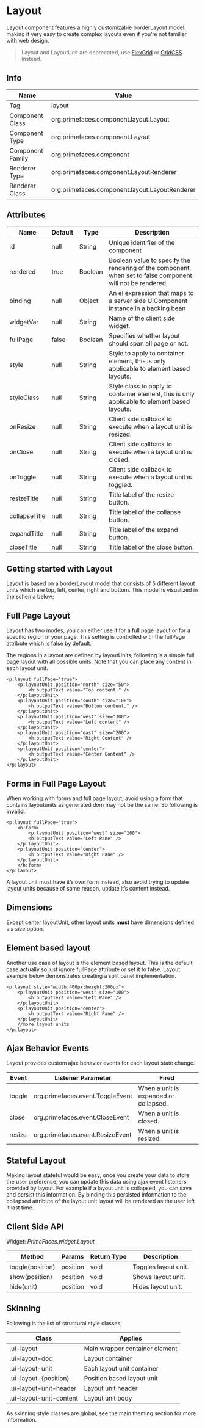 # Layout

Layout component features a highly customizable borderLayout model making it very easy to
create complex layouts even if you’re not familiar with web design.

> Layout and LayoutUnit are deprecated, use  [FlexGrid](https://www.primefaces.org/showcase/ui/panel/flexGrid.xhtml) or [GridCSS](/components/gridcss.md) instead.

## Info

| Name | Value |
| - | - |
| Tag | layout
| Component Class | org.primefaces.component.layout.Layout
| Component Type | org.primefaces.component.Layout
| Component Family | org.primefaces.component |
| Renderer Type | org.primefaces.component.LayoutRenderer
| Renderer Class | org.primefaces.component.layout.LayoutRenderer

## Attributes

| Name | Default | Type | Description | 
| --- | --- | --- | --- |
id | null | String | Unique identifier of the component
rendered | true | Boolean | Boolean value to specify the rendering of the component, when set to false component will not be rendered.
binding | null | Object | An el expression that maps to a server side UIComponent instance in a backing bean
widgetVar | null | String | Name of the client side widget.
fullPage | false | Boolean | Specifies whether layout should span all page or not.
style | null | String | Style to apply to container element, this is only applicable to element based layouts.
styleClass | null | String | Style class to apply to container element, this is only applicable to element based layouts.
onResize | null | String | Client side callback to execute when a layout unit is resized.
onClose | null | String | Client side callback to execute when a layout unit is closed.
onToggle | null | String | Client side callback to execute when a layout unit is toggled.
resizeTitle | null | String | Title label of the resize button.
collapseTitle | null | String | Title label of the collapse button.
expandTitle | null | String | Title label of the expand button.
closeTitle | null | String | Title label of the close button.

## Getting started with Layout
Layout is based on a borderLayout model that consists of 5 different layout units which are top, left,
center, right and bottom. This model is visualized in the schema below;

## Full Page Layout
Layout has two modes, you can either use it for a full page layout or for a specific region in your
page. This setting is controlled with the fullPage attribute which is false by default.

The regions in a layout are defined by layoutUnits, following is a simple full page layout with all
possible units. Note that you can place any content in each layout unit.


```xhtml
<p:layout fullPage="true">
    <p:layoutUnit position="north" size="50">
        <h:outputText value="Top content." />
    </p:layoutUnit>
    <p:layoutUnit position="south" size="100">
        <h:outputText value="Bottom content." />
    </p:layoutUnit>
    <p:layoutUnit position="west" size="300">
        <h:outputText value="Left content" />
    </p:layoutUnit>
    <p:layoutUnit position="east" size="200">
        <h:outputText value="Right Content" />
    </p:layoutUnit>
    <p:layoutUnit position="center">
        <h:outputText value="Center Content" />
    </p:layoutUnit>
</p:layout>
```
## Forms in Full Page Layout
When working with forms and full page layout, avoid using a form that contains layoutunits as
generated dom may not be the same. So following is **invalid**.

```xhtml
<p:layout fullPage="true">
    <h:form>
        <p:layoutUnit position="west" size="100">
        <h:outputText value="Left Pane" />
    </p:layoutUnit>
    <p:layoutUnit position="center">
        <h:outputText value="Right Pane" />
    </p:layoutUnit>
    </h:form>
</p:layout>
```
A layout unit must have it’s own form instead, also avoid trying to update layout units because of
same reason, update it’s content instead.

## Dimensions
Except center layoutUnit, other layout units **must** have dimensions defined via _size_ option.

## Element based layout
Another use case of layout is the element based layout. This is the default case actually so just
ignore fullPage attribute or set it to false. Layout example below demonstrates creating a split panel
implementation.


```xhtml
<p:layout style="width:400px;height:200px">
    <p:layoutUnit position="west" size="100">
        <h:outputText value="Left Pane" />
    </p:layoutUnit>
    <p:layoutUnit position="center">
        <h:outputText value="Right Pane" />
    </p:layoutUnit>
    //more layout units
</p:layout>
```
## Ajax Behavior Events
Layout provides custom ajax behavior events for each layout state change.

| Event | Listener Parameter | Fired |
| --- | --- | --- |
toggle | org.primefaces.event.ToggleEvent | When a unit is expanded or collapsed.
close | org.primefaces.event.CloseEvent | When a unit is closed.
resize | org.primefaces.event.ResizeEvent | When a unit is resized.

## Stateful Layout
Making layout stateful would be easy, once you create your data to store the user preference, you
can update this data using ajax event listeners provided by layout. For example if a layout unit is
collapsed, you can save and persist this information. By binding this persisted information to the
collapsed attribute of the layout unit layout will be rendered as the user left it last time.

## Client Side API
Widget: _PrimeFaces.widget.Layout_

| Method | Params | Return Type | Description | 
| --- | --- | --- | --- | 
toggle(position) | position | void | Toggles layout unit.
show(position) | position | void | Shows layout unit.
hide(unit) | position | void | Hides layout unit.

## Skinning
Following is the list of structural style classes;

| Class | Applies | 
| --- | --- | 
.ui-layout | Main wrapper container element
.ui-layout-doc | Layout container
.ui-layout-unit | Each layout unit container
.ui-layout-{position} | Position based layout unit
.ui-layout-unit-header | Layout unit header
.ui-layout-unit-content | Layout unit body

As skinning style classes are global, see the main theming section for more information.

